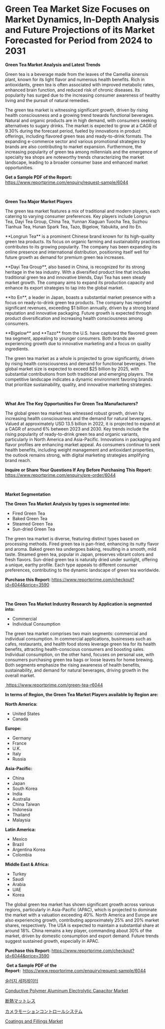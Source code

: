 <p><h1>Green Tea Market Size Focuses on Market Dynamics, In-Depth Analysis and Future Projections of its Market Forecasted for Period from 2024 to 2031</h1></p><p><strong>Green Tea Market Analysis and Latest Trends</strong></p>
<p><p>Green tea is a beverage made from the leaves of the Camellia sinensis plant, known for its light flavor and numerous health benefits. Rich in antioxidants, green tea is often associated with improved metabolic rates, enhanced brain function, and reduced risk of chronic diseases. Its popularity has surged due to the increasing consumer awareness of healthy living and the pursuit of natural remedies.</p><p>The green tea market is witnessing significant growth, driven by rising health consciousness and a growing trend towards functional beverages. Natural and organic products are in high demand, with consumers seeking alternatives to sugary drinks. The market is expected to grow at a CAGR of 9.30% during the forecast period, fueled by innovations in product offerings, including flavored green teas and ready-to-drink formats. The expanding e-commerce sector and various promotional strategies by brands are also contributing to market expansion. Furthermore, the increasing popularity of green tea among millennials and the emergence of specialty tea shops are noteworthy trends characterizing the market landscape, leading to a broader consumer base and enhanced market opportunities.</p></p>
<p><strong>Get a Sample PDF of the Report:&nbsp;</strong> <a href="https://www.reportprime.com/enquiry/request-sample/6044">https://www.reportprime.com/enquiry/request-sample/6044</a></p>
<p>&nbsp;</p>
<p><strong>Green Tea Major Market Players</strong></p>
<p><p>The green tea market features a mix of traditional and modern players, each catering to varying consumer preferences. Key players include Longrun Tea, Dayi Tea Group, China Tea, Yunnan Xiaguan Tuocha Tea, Suzhou Tianhua Tea, Hunan Spark Tea, Tazo, Bigelow, Yabukita, and Ito En.</p><p>**Longrun Tea** is a prominent Chinese brand known for its high-quality green tea products. Its focus on organic farming and sustainability practices contributes to its growing popularity. The company has been expanding its online presence and international distribution, positioning itself well for future growth as demand for premium green tea increases.</p><p>**Dayi Tea Group**, also based in China, is recognized for its strong heritage in the tea industry. With a diversified product line that includes traditional green tea and innovative blends, Dayi Tea has seen steady market growth. The company aims to expand its production capacity and enhance its export strategies to tap into the global market.</p><p>**Ito En**, a leader in Japan, boasts a substantial market presence with a focus on ready-to-drink green tea products. The company has reported significant revenues, exceeding $1 billion annually, driven by a strong brand reputation and innovative packaging. Future growth is expected through product diversification and increasing health consciousness among consumers.</p><p>**Bigelow** and **Tazo** from the U.S. have captured the flavored green tea segment, appealing to younger consumers. Both brands are experiencing growth due to innovative marketing and a focus on quality ingredients.</p><p>The green tea market as a whole is projected to grow significantly, driven by rising health consciousness and demand for functional beverages. The global market size is expected to exceed $25 billion by 2025, with substantial contributions from both traditional and emerging players. The competitive landscape indicates a dynamic environment favoring brands that prioritize sustainability, quality, and innovative marketing strategies.</p></p>
<p>&nbsp;</p>
<p><strong>What Are The Key Opportunities For Green Tea Manufacturers?</strong></p>
<p><p>The global green tea market has witnessed robust growth, driven by increasing health consciousness and the demand for natural beverages. Valued at approximately USD 13.5 billion in 2022, it is projected to expand at a CAGR of around 6% between 2023 and 2030. Key trends include the rising popularity of ready-to-drink green tea and organic variants, particularly in North America and Asia-Pacific. Innovations in packaging and flavor profiles are enhancing market appeal. As consumers continue to seek health benefits, including weight management and antioxidant properties, the outlook remains strong, with digital marketing strategies amplifying brand reach.</p></p>
<p><strong>Inquire or Share Your Questions If Any Before Purchasing This Report:</strong> <a href="https://www.reportprime.com/enquiry/pre-order/6044">https://www.reportprime.com/enquiry/pre-order/6044</a></p>
<p>&nbsp;</p>
<p><strong>Market Segmentation</strong></p>
<p><strong>The Green Tea Market Analysis by types is segmented into:</strong></p>
<p><ul><li>Fired Green Tea</li><li>Baked Green Tea</li><li>Steamed Green Tea</li><li>Sun-dried Green Tea</li></ul></p>
<p><p>The green tea market is diverse, featuring distinct types based on processing methods. Fired green tea is pan-fried, enhancing its nutty flavor and aroma. Baked green tea undergoes baking, resulting in a smooth, mild taste. Steamed green tea, popular in Japan, preserves vibrant colors and fresh flavors. Sun-dried green tea is naturally dried under sunlight, offering a unique, earthy profile. Each type appeals to different consumer preferences, contributing to the dynamic landscape of green tea worldwide.</p></p>
<p><strong>Purchase this Report:&nbsp;</strong><a href="https://www.reportprime.com/checkout?id=6044&price=3590">https://www.reportprime.com/checkout?id=6044&price=3590</a></p>
<p>&nbsp;</p>
<p><strong>The Green Tea Market Industry Research by Application is segmented into:</strong></p>
<p><ul><li>Commercial</li><li>Individual Consumption</li></ul></p>
<p><p>The green tea market comprises two main segments: commercial and individual consumption. In commercial applications, businesses such as cafes, restaurants, and health food stores leverage green tea for its health benefits, attracting health-conscious consumers and boosting sales. Individual consumption, on the other hand, focuses on personal use, with consumers purchasing green tea bags or loose leaves for home brewing. Both segments emphasize the rising awareness of health benefits, sustainability, and demand for natural beverages, driving growth in the overall market.</p></p>
<p><a href="https://www.reportprime.com/green-tea-r6044">&nbsp;https://www.reportprime.com/green-tea-r6044</a></p>
<p><strong>In terms of Region, the Green Tea Market Players available by Region are:</strong></p>
<p>
    <p> <strong> North America: </strong>
        <ul>
            <li>United States</li>
            <li>Canada</li>
        </ul>
        </p> 
    <p> <strong> Europe: </strong>
        <ul>
            <li>Germany</li>
            <li>France</li>
            <li>U.K.</li>
            <li>Italy</li>
            <li>Russia</li>
        </ul>
        </p> 
    <p> <strong> Asia-Pacific: </strong>
        <ul>
            <li>China</li>
            <li>Japan</li>
            <li>South Korea</li>
            <li>India</li>
            <li>Australia</li>
            <li>China Taiwan</li>
            <li>Indonesia</li>
            <li>Thailand</li>
            <li>Malaysia</li>
        </ul>
        </p> 
    <p> <strong> Latin America: </strong>
        <ul>
            <li>Mexico</li>
            <li>Brazil</li>
            <li>Argentina Korea</li>
            <li>Colombia</li>
        </ul>
        </p> 
    <p> <strong> Middle East & Africa: </strong>
        <ul>
            <li>Turkey</li>
            <li>Saudi</li>
            <li>Arabia</li>
            <li>UAE</li>
            <li>Korea</li>
        </ul>
    </p>
    </p>
<p><p>The global green tea market has shown significant growth across various regions, particularly in Asia-Pacific (APAC), which is projected to dominate the market with a valuation exceeding 40%. North America and Europe are also experiencing growth, contributing approximately 25% and 20% market shares, respectively. The USA is expected to maintain a substantial share at around 18%. China remains a key player, commanding about 30% of the market, driven by domestic consumption and export demand. Future trends suggest sustained growth, especially in APAC.</p></p>
<p><strong>Purchase this Report: </strong><a href="https://www.reportprime.com/checkout?id=6044&price=3590">https://www.reportprime.com/checkout?id=6044&price=3590</a></p>
<p>&nbsp;<strong>Get a Sample PDF of the Report:&nbsp;&nbsp;</strong><a href="https://www.reportprime.com/enquiry/request-sample/6044">https://www.reportprime.com/enquiry/request-sample/6044</a></p>
<p><strong></strong></p>
<p><p><a href="https://medium.com/@daniedoyle89/%EC%8A%AC%EB%9F%AC%EC%A7%80-%EB%B6%84%EB%A6%AC%EA%B8%B0-%EC%8B%9C%EC%9E%A5-%EA%B7%9C%EB%AA%A8-%EC%A0%90%EC%9C%A0%EC%9C%A8-%EA%B2%BD%EC%9F%81-%ED%99%98%EA%B2%BD-%EB%B0%8F-%EB%8F%99%ED%96%A5-%EB%B6%84%EC%84%9D-%EB%B3%B4%EA%B3%A0%EC%84%9C-%EC%9C%A0%ED%98%95%EB%B3%84-%EC%9D%91%EC%9A%A9-%EB%B6%84%EC%95%BC%EB%B3%84-%EC%9C%A0%ED%86%B5-%EC%B1%84%EB%84%90%EB%B3%84-%EA%B8%80%EB%A1%9C%EB%B2%8C-%EA%B8%B0%ED%9A%8C-%EB%B6%84%EC%84%9D-%EB%B0%8F-%EC%82%B0%EC%97%85-%EC%A0%84%EB%A7%9D-2024-2031-fef072515133">슬러지 세퍼레이터</a></p><p><a href="https://issuu.com/reportprime-2/docs/conductive-polymer-aluminum-electro_a081c57212b029">Conductive Polymer Aluminum Electrolytic Capacitor Market</a></p><p><a href="https://medium.com/@abigayleh7fr/2024%E5%B9%B4%E3%81%8B%E3%82%892031%E5%B9%B4%E3%81%BE%E3%81%A7-8-4-%E3%81%AEcagr%E3%81%A7%E6%88%90%E9%95%B7%E3%81%97%E3%81%A6%E3%81%84%E3%82%8B%E6%96%AD%E7%86%B1%E3%83%9E%E3%83%83%E3%83%88%E3%83%AC%E3%82%B9%E5%B8%82%E5%A0%B4%E3%81%AE%E8%A6%8F%E6%A8%A1%E3%81%AB%E9%96%A2%E3%81%99%E3%82%8B%E6%B4%9E%E5%AF%9F-3088e3333ccd">断熱マットレス</a></p><p><a href="https://medium.com/@abigayleh7fr/%E3%82%AB%E3%83%A1%E3%83%A9%E3%83%A2%E3%83%BC%E3%82%B7%E3%83%A7%E3%83%B3%E3%82%B3%E3%83%B3%E3%83%88%E3%83%AD%E3%83%BC%E3%83%AB%E3%82%B7%E3%82%B9%E3%83%86%E3%83%A0%E5%B8%82%E5%A0%B4-2024%E5%B9%B4%E3%81%8B%E3%82%892031%E5%B9%B4%E3%81%BE%E3%81%A7%E3%81%AE%E3%82%B0%E3%83%AD%E3%83%BC%E3%83%90%E3%83%AB%E3%81%8A%E3%82%88%E3%81%B3%E5%9C%B0%E5%9F%9F%E5%88%86%E6%9E%90-f6c89d406dff">カメラモーションコントロールシステム</a></p><p><a href="https://github.com/naodanhluon8/Market-Research-Report-List-1/blob/main/coatings-and-fillings-market.md">Coatings and Fillings Market</a></p></p>